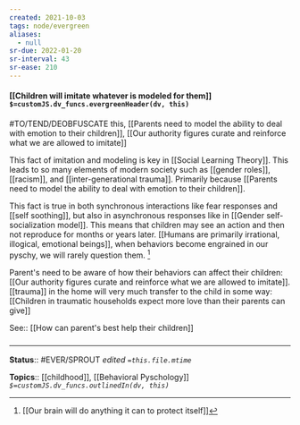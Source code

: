 ```yaml
---
created: 2021-10-03
tags: node/evergreen
aliases:
  - null
sr-due: 2022-01-20
sr-interval: 43
sr-ease: 210
---
```


#### [[Children will imitate whatever is modeled for them]] `$=customJS.dv_funcs.evergreenHeader(dv, this)`

#TO/TEND/DEOBFUSCATE this, [[Parents need to model the ability to deal with emotion to their children]], [[Our authority figures curate and reinforce what we are allowed to imitate]]

This fact of imitation and modeling is key in [[Social Learning Theory]]. This leads to so many elements of modern society such as [[gender roles]], [[racism]], and [[inter-generational trauma]]. Primarily because [[Parents need to model the ability to deal with emotion to their children]].

This fact is true in both synchronous interactions like fear responses and [[self soothing]], but also in asynchronous responses like in [[Gender self-socialization model]]. This means that children may see an action and then not reproduce for months or years later. [[Humans are primarily irrational, illogical, emotional beings]], when behaviors become engrained in our pyschy, we will rarely question them. [^1]

[^1]: [[Our brain will do anything it can to protect itself]]

Parent's need to be aware of how their behaviors can affect their children: [[Our authority figures curate and reinforce what we are allowed to imitate]]. [[trauma]] in the home will very much transfer to the child in some way: [[Children in traumatic households expect more love than their parents can give]]

See:: [[How can parent's best help their children]]

### <hr class="footnote"/>

**Status**:: #EVER/SPROUT 
*edited `=this.file.mtime`*

**Topics**:: [[childhood]], [[Behavioral Pyschology]]
*`$=customJS.dv_funcs.outlinedIn(dv, this)`*
